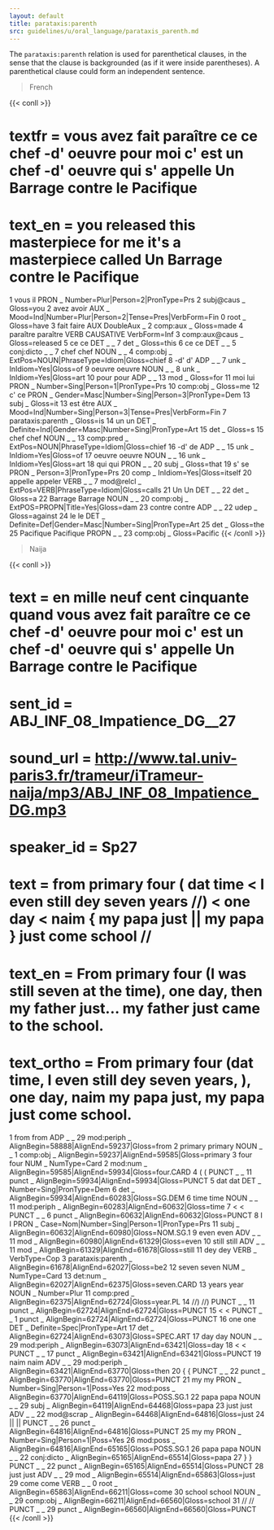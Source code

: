 ```yaml
---
layout: default
title: parataxis:parenth
src: guidelines/u/oral_language/parataxis_parenth.md
---
```


The `parataxis:parenth` relation is used for parenthetical clauses, in the sense that the clause is backgrounded (as if it were inside parentheses). A parenthetical clause could form an independent sentence.

>French

{{< conll >}}
# textfr = vous avez fait paraître ce ce chef -d' oeuvre pour moi c' est un chef -d' oeuvre qui s' appelle Un Barrage contre le Pacifique
# text_en = you released this masterpiece for me it's a masterpiece called Un Barrage contre le Pacifique
1	vous	il	PRON	_	Number=Plur|Person=2|PronType=Prs	2	subj@caus	_	Gloss=you
2	avez	avoir	AUX	_	Mood=Ind|Number=Plur|Person=2|Tense=Pres|VerbForm=Fin	0	root	_	Gloss=have
3	fait	faire	AUX	DoubleAux	_	2	comp:aux	_	Gloss=made
4	paraître	paraître	VERB	CAUSATIVE	VerbForm=Inf	3	comp:aux@caus	_	Gloss=released
5	ce	ce	DET	_	_	7	det	_	Gloss=this
6	ce	ce	DET	_	_	5	conj:dicto	_	_
7	chef	chef	NOUN	_	_	4	comp:obj	_	ExtPos=NOUN|PhraseType=Idiom|Gloss=chief
8	-d'	d'	ADP	_	_	7	unk	_	InIdiom=Yes|Gloss=of
9	oeuvre	oeuvre	NOUN	_	_	8	unk	_	InIdiom=Yes|Gloss=art
10	pour	pour	ADP	_	_	13	mod	_	Gloss=for
11	moi	lui	PRON	_	Number=Sing|Person=1|PronType=Prs	10	comp:obj	_	Gloss=me
12	c'	ce	PRON	_	Gender=Masc|Number=Sing|Person=3|PronType=Dem	13	subj	_	Gloss=it
13	est	être	AUX	_	Mood=Ind|Number=Sing|Person=3|Tense=Pres|VerbForm=Fin	7	parataxis:parenth	_	Gloss=is
14	un	un	DET	_	Definite=Ind|Gender=Masc|Number=Sing|PronType=Art	15	det	_	Gloss=s
15	chef	chef	NOUN	_	_	13	comp:pred	_	ExtPos=NOUN|PhraseType=Idiom|Gloss=chief
16	-d'	de	ADP	_	_	15	unk	_	InIdiom=Yes|Gloss=of
17	oeuvre	oeuvre	NOUN	_	_	16	unk	_	InIdiom=Yes|Gloss=art
18	qui	qui	PRON	_	_	20	subj	_	Gloss=that
19	s'	se	PRON	_	Person=3|PronType=Prs	20	comp	_	InIdiom=Yes|Gloss=itself
20	appelle	appeler	VERB	_	_	7	mod@relcl	_	ExtPos=VERB|PhraseType=Idiom|Gloss=calls
21	Un	Un	DET	_	_	22	det	_	Gloss=a
22	Barrage	Barrage	NOUN	_	_	20	comp:obj	_	ExtPOS=PROPN|Title=Yes|Gloss=dam
23	contre	contre	ADP	_	_	22	udep	_	Gloss=against
24	le	le	DET	_	Definite=Def|Gender=Masc|Number=Sing|PronType=Art	25	det	_	Gloss=the
25	Pacifique	Pacifique	PROPN	_	_	23	comp:obj	_	Gloss=Pacific
{{< /conll >}}

> Naija

{{< conll >}}
# text = en mille neuf cent cinquante quand vous avez fait paraître ce ce chef -d' oeuvre pour moi c' est un chef -d' oeuvre qui s' appelle Un Barrage contre le Pacifique
# sent_id = ABJ_INF_08_Impatience_DG__27
# sound_url = http://www.tal.univ-paris3.fr/trameur/iTrameur-naija/mp3/ABJ_INF_08_Impatience_DG.mp3
# speaker_id = Sp27
# text = from primary four ( dat time < I even still dey seven years //) < one day < naim { my papa just || my papa } just come school //
# text_en = From primary four (I was still seven at the time), one day, then my father just... my father just came to the school.
# text_ortho = From primary four (dat time, I even still dey seven years, ), one day, naim my papa just, my papa just come school.
1	from	from	ADP	_	_	29	mod:periph	_	AlignBegin=58888|AlignEnd=59237|Gloss=from
2	primary	primary	NOUN	_	_	1	comp:obj	_	AlignBegin=59237|AlignEnd=59585|Gloss=primary
3	four	four	NUM	_	NumType=Card	2	mod:num	_	AlignBegin=59585|AlignEnd=59934|Gloss=four.CARD
4	(	(	PUNCT	_	_	11	punct	_	AlignBegin=59934|AlignEnd=59934|Gloss=PUNCT
5	dat	dat	DET	_	Number=Sing|PronType=Dem	6	det	_	AlignBegin=59934|AlignEnd=60283|Gloss=SG.DEM
6	time	time	NOUN	_	_	11	mod:periph	_	AlignBegin=60283|AlignEnd=60632|Gloss=time
7	<	<	PUNCT	_	_	6	punct	_	AlignBegin=60632|AlignEnd=60632|Gloss=PUNCT
8	I	I	PRON	_	Case=Nom|Number=Sing|Person=1|PronType=Prs	11	subj	_	AlignBegin=60632|AlignEnd=60980|Gloss=NOM.SG.1
9	even	even	ADV	_	_	11	mod	_	AlignBegin=60980|AlignEnd=61329|Gloss=even
10	still	still	ADV	_	_	11	mod	_	AlignBegin=61329|AlignEnd=61678|Gloss=still
11	dey	dey	VERB	_	VerbType=Cop	3	parataxis:parenth	_	AlignBegin=61678|AlignEnd=62027|Gloss=be2
12	seven	seven	NUM	_	NumType=Card	13	det:num	_	AlignBegin=62027|AlignEnd=62375|Gloss=seven.CARD
13	years	year	NOUN	_	Number=Plur	11	comp:pred	_	AlignBegin=62375|AlignEnd=62724|Gloss=year.PL
14	//)	//)	PUNCT	_	_	11	punct	_	AlignBegin=62724|AlignEnd=62724|Gloss=PUNCT
15	<	<	PUNCT	_	_	1	punct	_	AlignBegin=62724|AlignEnd=62724|Gloss=PUNCT
16	one	one	DET	_	Definite=Spec|PronType=Art	17	det	_	AlignBegin=62724|AlignEnd=63073|Gloss=SPEC.ART
17	day	day	NOUN	_	_	29	mod:periph	_	AlignBegin=63073|AlignEnd=63421|Gloss=day
18	<	<	PUNCT	_	_	17	punct	_	AlignBegin=63421|AlignEnd=63421|Gloss=PUNCT
19	naim	naim	ADV	_	_	29	mod:periph	_	AlignBegin=63421|AlignEnd=63770|Gloss=then
20	{	{	PUNCT	_	_	22	punct	_	AlignBegin=63770|AlignEnd=63770|Gloss=PUNCT
21	my	my	PRON	_	Number=Sing|Person=1|Poss=Yes	22	mod:poss	_	AlignBegin=63770|AlignEnd=64119|Gloss=POSS.SG.1
22	papa	papa	NOUN	_	_	29	subj	_	AlignBegin=64119|AlignEnd=64468|Gloss=papa
23	just	just	ADV	_	_	22	mod@scrap	_	AlignBegin=64468|AlignEnd=64816|Gloss=just
24	||	||	PUNCT	_	_	26	punct	_	AlignBegin=64816|AlignEnd=64816|Gloss=PUNCT
25	my	my	PRON	_	Number=Sing|Person=1|Poss=Yes	26	mod:poss	_	AlignBegin=64816|AlignEnd=65165|Gloss=POSS.SG.1
26	papa	papa	NOUN	_	_	22	conj:dicto	_	AlignBegin=65165|AlignEnd=65514|Gloss=papa
27	}	}	PUNCT	_	_	22	punct	_	AlignBegin=65165|AlignEnd=65514|Gloss=PUNCT
28	just	just	ADV	_	_	29	mod	_	AlignBegin=65514|AlignEnd=65863|Gloss=just
29	come	come	VERB	_	_	0	root	_	AlignBegin=65863|AlignEnd=66211|Gloss=come
30	school	school	NOUN	_	_	29	comp:obj	_	AlignBegin=66211|AlignEnd=66560|Gloss=school
31	//	//	PUNCT	_	_	29	punct	_	AlignBegin=66560|AlignEnd=66560|Gloss=PUNCT
{{< /conll >}}
